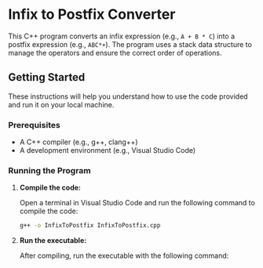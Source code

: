 # Infix to Postfix Converter

This C++ program converts an infix expression (e.g., `A + B * C`) into a postfix expression (e.g., `ABC*+`). The program uses a stack data structure to manage the operators and ensure the correct order of operations.

## Getting Started

These instructions will help you understand how to use the code provided and run it on your local machine.

### Prerequisites

- A C++ compiler (e.g., g++, clang++)
- A development environment (e.g., Visual Studio Code)


### Running the Program

1. **Compile the code:**

    Open a terminal in Visual Studio Code and run the following command to compile the code:

    ```sh
    g++ -o InfixToPostfix InfixToPostfix.cpp
    ```

2. **Run the executable:**

    After compiling, run the executable with the following command:

